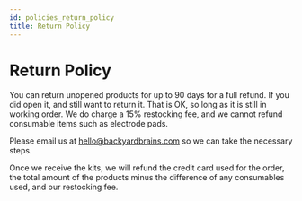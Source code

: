 ```yaml
---
id: policies_return_policy
title: Return Policy
---
```


# Return Policy #

You can return unopened products for up to 90 days for a full refund. If you did open it, and still want to return it. That is OK, so long as it is still in working order. We do charge a 15% restocking fee, and we cannot refund consumable items such as electrode pads.

 

Please email us at hello@backyardbrains.com so we can take the necessary steps. 


Once we receive the kits, we will refund the credit card used for the order, the total amount of the products minus the difference of any consumables used, and our restocking fee.